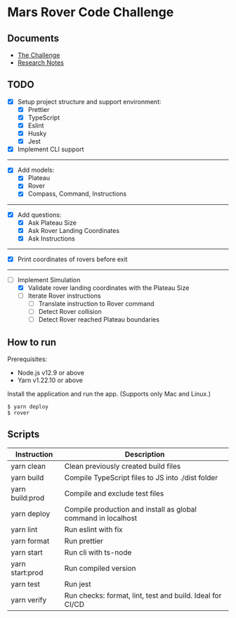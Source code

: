 # Mars Rover Code Challenge

## Documents

- [The Challenge](docs/mars-rovar-code-challenge.md)
- [Research Notes](docs/research.md)

## TODO

- [x] Setup project structure and support environment:
  - [x] Prettier
  - [x] TypeScript
  - [x] Eslint
  - [x] Husky
  - [x] Jest
- [x] Implement CLI support

---

- [x] Add models:
  - [x] Plateau
  - [x] Rover
  - [x] Compass, Command, Instructions

---

- [x] Add questions:
  - [x] Ask Plateau Size
  - [x] Ask Rover Landing Coordinates
  - [x] Ask Instructions

---

- [x] Print coordinates of rovers before exit

---

- [ ] Implement Simulation
  - [x] Validate rover landing coordinates with the Plateau Size
  - [ ] Iterate Rover instructions
    - [ ] Translate instruction to Rover command
    - [ ] Detect Rover collision
    - [ ] Detect Rover reached Plateau boundaries

## How to run

Prerequisites:

- Node.js v12.9 or above
- Yarn v1.22.10 or above

Install the application and run the app. (Supports only Mac and Linux.)

```
$ yarn deploy
$ rover
```

## Scripts

| Instruction     | Description                                                   |
| --------------- | ------------------------------------------------------------- |
| yarn clean      | Clean previously created build files                          |
| yarn build      | Compile TypeScript files to JS into ./dist folder             |
| yarn build:prod | Compile and exclude test files                                |
| yarn deploy     | Compile production and install as global command in localhost |
| yarn lint       | Run eslint with fix                                           |
| yarn format     | Run prettier                                                  |
| yarn start      | Run cli with ts-node                                          |
| yarn start:prod | Run compiled version                                          |
| yarn test       | Run jest                                                      |
| yarn verify     | Run checks: format, lint, test and build. Ideal for CI/CD     |
